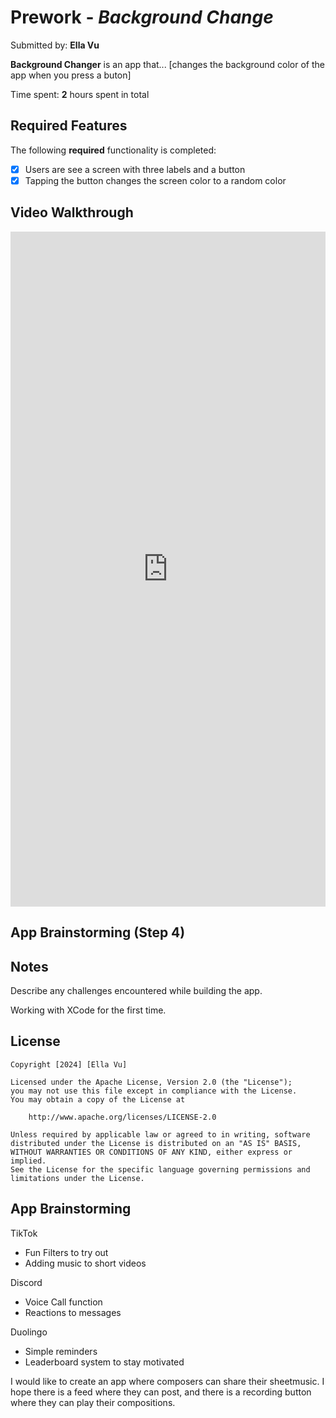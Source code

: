 # Prework - *Background Change*

Submitted by: **Ella Vu**

**Background Changer** is an app that... [changes the background color of the app when you press a buton] 

Time spent: **2** hours spent in total

## Required Features

The following **required** functionality is completed:

- [X] Users are see a screen with three labels and a button
- [X] Tapping the button changes the screen color to a random color
 
## Video Walkthrough

<div style="position: relative; padding-bottom: 214.3141153081511%; height: 0;"><iframe src="https://www.loom.com/embed/554666fc7cca4acab3fc3a62eaecb388?sid=e0fb6265-20b4-4fe7-abc3-cc8d1428f215" frameborder="0" webkitallowfullscreen mozallowfullscreen allowfullscreen style="position: absolute; top: 0; left: 0; width: 100%; height: 100%;"></iframe></div>

## App Brainstorming (Step 4)

## Notes

Describe any challenges encountered while building the app.

Working with XCode for the first time.

## License

    Copyright [2024] [Ella Vu]

    Licensed under the Apache License, Version 2.0 (the "License");
    you may not use this file except in compliance with the License.
    You may obtain a copy of the License at

        http://www.apache.org/licenses/LICENSE-2.0

    Unless required by applicable law or agreed to in writing, software
    distributed under the License is distributed on an "AS IS" BASIS,
    WITHOUT WARRANTIES OR CONDITIONS OF ANY KIND, either express or implied.
    See the License for the specific language governing permissions and
    limitations under the License.

## App Brainstorming

TikTok
- Fun Filters to try out
- Adding music to short videos

Discord
- Voice Call function
- Reactions to messages

Duolingo
- Simple reminders
- Leaderboard system to stay motivated

I would like to create an app where composers can share their sheetmusic. I hope there is a feed where they can post, and there is a recording button where they can play their compositions. 


